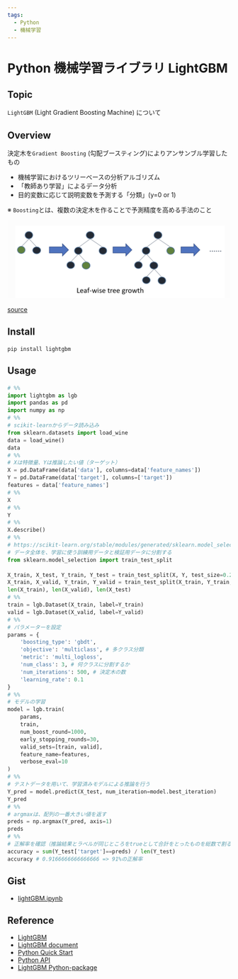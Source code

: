 ```yaml
---
tags:
  - Python
  - 機械学習
---
```


# Python 機械学習ライブラリ LightGBM

## Topic

`LightGBM` (Light Gradient Boosting Machine) について

## Overview

決定木を`Gradient Boosting` (勾配ブースティング)によりアンサンブル学習したもの

- 機械学習におけるツリーベースの分析アルゴリズム
- 「教師あり学習」によるデータ分析
- 目的変数に応じて説明変数を予測する「分類」(y=0 or 1)

※ `Boosting`とは、複数の決定木を作ることで予測精度を高める手法のこと

![LightGBM](img/LightGBM_leaf_wise_tree_growth.png)

[source](https://lightgbm.readthedocs.io/en/v3.3.2/Features.html)

## Install

```
pip install lightgbm
```

## Usage
```py
# %%
import lightgbm as lgb
import pandas as pd
import numpy as np
# %%
# scikit-learnからデータ読み込み
from sklearn.datasets import load_wine
data = load_wine()
data
# %%
# Xは特徴量、Yは推論したい値（ターゲット）
X = pd.DataFrame(data['data'], columns=data['feature_names'])
Y = pd.DataFrame(data['target'], columns=['target'])
features = data['feature_names']
# %%
X
# %%
Y
# %%
X.describe()
# %%
# https://scikit-learn.org/stable/modules/generated/sklearn.model_selection.train_test_split.html
# データ全体を、学習に使う訓練用データと検証用データに分割する
from sklearn.model_selection import train_test_split

X_train, X_test, Y_train, Y_test = train_test_split(X, Y, test_size=0.2, random_state=0)
X_train, X_valid, Y_train, Y_valid = train_test_split(X_train, Y_train, test_size=0.2, random_state=0)
len(X_train), len(X_valid), len(X_test)
# %%
train = lgb.Dataset(X_train, label=Y_train)
valid = lgb.Dataset(X_valid, label=Y_valid)
# %%
# パラメーターを設定
params = {
    'boosting_type': 'gbdt',
    'objective': 'multiclass', # 多クラス分類
    'metric': 'multi_logloss',
    'num_class': 3, # 何クラスに分割するか
    'num_iterations': 500, # 決定木の数
    'learning_rate': 0.1
}
# %%
# モデルの学習
model = lgb.train(
    params,
    train,
    num_boost_round=1000,
    early_stopping_rounds=30,
    valid_sets=[train, valid],
    feature_name=features,
    verbose_eval=10
)
# %%
# テストデータを用いて、学習済みモデルによる推論を行う
Y_pred = model.predict(X_test, num_iteration=model.best_iteration)
Y_pred
# %%
# argmaxは、配列の一番大きい値を返す
preds = np.argmax(Y_pred, axis=1)
preds
# %%
# 正解率を確認（推論結果とラベルが同じところをtrueとして合計をとったものを総数で割る）
accuracy = sum(Y_test['target']==preds) / len(Y_test)
accuracy # 0.9166666666666666 => 91%の正解率
```
## Gist
- [lightGBM.ipynb](https://gist.github.com/pixcelo/c44c19d707f5b5f300cff03b43a24132)

## Reference
- [LightGBM](https://github.com/microsoft/LightGBM)
- [LightGBM document](https://lightgbm.readthedocs.io/en/v3.3.4/)
- [Python Quick Start](https://lightgbm.readthedocs.io/en/v3.3.4/Python-Intro.html)
- [Python API](https://lightgbm.readthedocs.io/en/v3.3.4/Python-API.html)
- [LightGBM Python-package](https://github.com/microsoft/LightGBM/tree/master/python-package)